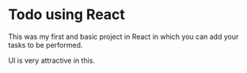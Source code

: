 # Todo using React

This was my first and basic project in React in which you can add your tasks to be performed.  

UI is very attractive in this.



 


















 



















































































